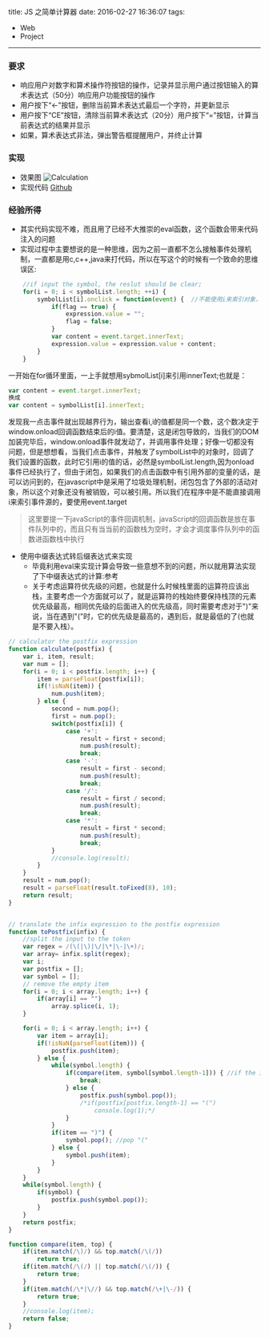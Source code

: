 title: JS 之简单计算器
date: 2016-02-27 16:36:07
tags:
- Web
- Project
---

### **要求**
+ 响应用户对数字和算术操作符按钮的操作，记录并显示用户通过按钮输入的算术表达式（50分）响应用户功能按钮的操作
+ 用户按下“←”按钮，删除当前算术表达式最后一个字符，并更新显示
+ 用户按下“CE”按钮，清除当前算术表达式（20分）用户按下“=”按钮，计算当前表达式的结果并显示
+ 如果，算术表达式非法，弹出警告框提醒用户，并终止计算
<!-- more -->

### **实现**
+ 效果图
![Calculation](http://7xncgn.com1.z0.glb.clouddn.com/16-2-27/637943.jpg)
+ 实现代码 [Github](https://github.com/sysuKinthon/Web2.0/tree/master/Web2.0/calculator)

### **经验所得**
+ 其实代码实现不难，而且用了已经不大推崇的eval函数，这个函数会带来代码注入的问题
+ 实现过程中主要想说的是一种思维，因为之前一直都不怎么接触事件处理机制，一直都是用c,c++,java来打代码，所以在写这个的时候有一个致命的思维误区:
```javaScript
    //if input the symbol, the reslut should be clear;
    for(i = 0; i < symbolList.length; ++i) {
        symbolList[i].onclick = function(event) {  //不能使用i来索引对象，因为当Onclick事件发生时，i已经都是20了。
            if(flag == true) {
                expression.value = "";
                flag = false;
            }
            var content = event.target.innerText;
            expression.value = expression.value + content;
        }
    }
```
一开始在for循环里面，一上手就想用sybmolList[i]来引用innerText;也就是：
```javaScript
var content = event.target.innerText;
换成
var content = symbolList[i].innerText;
```
发现我一点击事件就出现越界行为，输出查看i,i的值都是同一个数，这个数决定于window.onload回调函数结束后的i值。要清楚，这是闭包导致的，当我们的DOM加装完毕后，window.onload事件就发动了，并调用事件处理；好像一切都没有问题，但是想想看，当我们点击事件，并触发了symbolList中的对象时，回调了我们设置的函数，此时它引用i的值的话，必然是symbolList.length,因为onload事件已经执行了，但由于闭包，如果我们的点击函数中有引用外部的变量的话，是可以访问到的，在javascript中是采用了垃圾处理机制，闭包包含了外部的活动对象，所以这个对象还没有被销毁，可以被引用。所以我们在程序中是不能直接调用 i来索引事件源的，要使用event.target
> 这里要提一下javaScript的事件回调机制，javaScript的回调函数是放在事件队列中的，而且只有当当前的函数栈为空时，才会才调度事件队列中的函数进函数栈中执行

+ 使用中缀表达式转后缀表达式来实现
    - 毕竟利用eval来实现计算会导致一些意想不到的问题，所以就用算法实现了下中缀表达式的计算:参考
    - 关于考虑运算符优先级的问题，也就是什么时候栈里面的运算符应该出栈，主要考虑一个方面就可以了，就是运算符的栈始终要保持栈顶的元素优先级最高，相同优先级的后面进入的优先级高，同时需要考虑对于")"来说，当在遇到"("时，它的优先级是最高的，遇到后，就是最低的了(也就是不要入栈）。
```javaScript
// calculator the postfix expression
function calculate(postfix) {
    var i, item, result;
    var num = [];
    for(i = 0; i < postfix.length; i++) {
        item = parseFloat(postfix[i]);
        if(!isNaN(item)) {
            num.push(item);
        } else {
            second = num.pop();
            first = num.pop();
            switch(postfix[i]) {
                case '+':
                    result = first + second;
                    num.push(result);
                    break;
                case '-':
                    result = first - second;
                    num.push(result);
                    break;
                case '/':
                    result = first / second;
                    num.push(result);
                    break;
                case '*':
                    result = first * second;
                    num.push(result);
                    break;
            }
            //console.log(result);
        }
    }
    result = num.pop();
    result = parseFloat(result.toFixed(8), 10);
    return result;
}


// translate the infix expression to the postfix expression
function toPostfix(infix) {
    //split the input to the token
    var regex = /(\(|\)|\/|\*|\-|\+)/;
    var array= infix.split(regex);
    var i;
    var postfix = [];
    var symbol = [];
    // remove the empty item
    for(i = 0; i < array.length; i++) {
        if(array[i] == "")
            array.splice(i, 1);
    }

    for(i = 0; i < array.length; i++) {
        var item = array[i];
        if(!isNaN(parseFloat(item))) {
            postfix.push(item);
        } else {
            while(symbol.length) {
                if(compare(item, symbol[symbol.length-1])) { //if the item is greater
                    break;
                } else {
                    postfix.push(symbol.pop());
                    /*if(postfix[postfix.length-1] == "(")
                        console.log(1);*/
                }
            }
            if(item == ")") {
                symbol.pop(); //pop "("
            } else { 
                symbol.push(item);
            }
        }
    }
    while(symbol.length) {
        if(symbol) {
            postfix.push(symbol.pop());
        }
    }
    return postfix;
}

function compare(item, top) {
    if(item.match(/\)/) && top.match(/\(/))
        return true;
    if(item.match(/\(/) || top.match(/\(/)) {
        return true;
    }
    if(item.match(/\*|\//) && top.match(/\+|\-/)) {
        return true;
    }
    //console.log(item);
    return false;
}
```